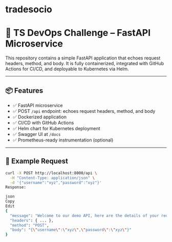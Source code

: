 # tradesocio

# 🚀 TS DevOps Challenge – FastAPI Microservice

This repository contains a simple FastAPI application that echoes request headers, method, and body. It is fully containerized, integrated with GitHub Actions for CI/CD, and deployable to Kubernetes via Helm.

---

## 📦 Features

- ✅ FastAPI microservice
- ✅ POST `/api` endpoint: echoes request headers, method, and body
- ✅ Dockerized application
- ✅ CI/CD with GitHub Actions
- ✅ Helm chart for Kubernetes deployment
- ✅ Swagger UI at `/docs`
- ✅ Prometheus-ready instrumentation (optional)

---

## 🧪 Example Request

```bash
curl -X POST http://localhost:8000/api \
  -H "Content-Type: application/json" \
  -d '{"username":"xyz","password":"xyz"}'
Response:

json
Copy
Edit
{
  "message": "Welcome to our demo API, here are the details of your request:",
  "headers": { ... },
  "method": "POST",
  "body": "{\"username\":\"xyz\",\"password\":\"xyz\"}"
}
